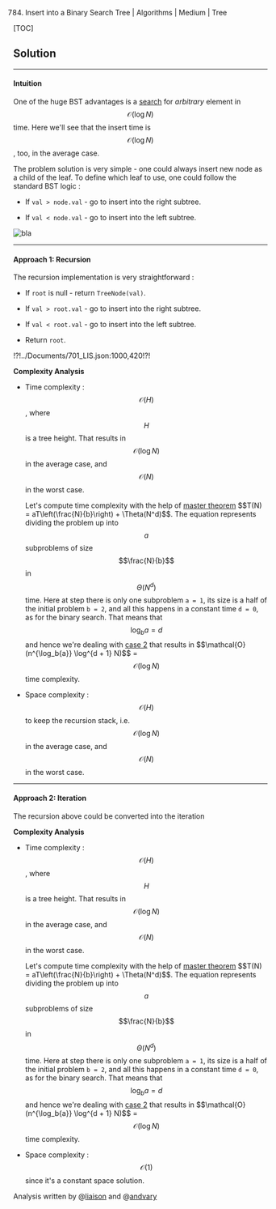 784. Insert into a Binary Search Tree | Algorithms | Medium | Tree

[TOC]

## Solution

--- 

#### Intuition

One of the huge BST advantages is a [search](https://leetcode.com/problems/search-in-a-binary-search-tree/) 
for _arbitrary_ element in $$\mathcal{O}(\log N)$$ time.
Here we'll see that the insert time is $$\mathcal{O}(\log N)$$, too, in the average case. 

The problem solution is very simple - one could always insert new node as a child of the leaf.
To define which leaf to use, one could follow the standard BST logic :

- If `val > node.val` - go to insert into the right subtree.

- If `val < node.val` - go to insert into the left subtree.

![bla](../Figures/701/insert.png)





---
#### Approach 1: Recursion

The recursion implementation is very straightforward :

- If `root` is null - return `TreeNode(val)`.

- If `val > root.val` - go to insert into the right subtree.

- If `val < root.val` - go to insert into the left subtree.

- Return `root`.

!?!../Documents/701_LIS.json:1000,420!?!



**Complexity Analysis**

* Time complexity : $$\mathcal{O}(H)$$, where $$H$$ is a tree height. That results in
$$\mathcal{O}(\log N)$$ in the average case, and $$\mathcal{O}(N)$$ in the worst case. 

    Let's compute time complexity with the help of 
    [master theorem](https://en.wikipedia.org/wiki/Master_theorem_(analysis_of_algorithms)) 
    $$T(N) = aT\left(\frac{N}{b}\right) + \Theta(N^d)$$.
    The equation represents dividing the problem 
    up into $$a$$ subproblems of size $$\frac{N}{b}$$ in $$\Theta(N^d)$$ time. 
    Here at step there is only one subproblem `a = 1`, its size 
    is a half of the initial problem `b = 2`, 
    and all this happens in a constant time `d = 0`, as for
    the binary search.
    That means that $$\log_b{a} = d$$ and hence we're dealing with 
    [case 2](https://en.wikipedia.org/wiki/Master_theorem_(analysis_of_algorithms)#Case_2_example)
    that results in $$\mathcal{O}(n^{\log_b{a}} \log^{d + 1} N)$$
    = $$\mathcal{O}(\log N)$$ time complexity.
    
* Space complexity : $$\mathcal{O}(H)$$ to keep the recursion stack,
i.e. $$\mathcal{O}(\log N)$$ in the average case, 
and $$\mathcal{O}(N)$$ in the worst case.





---
#### Approach 2: Iteration

The recursion above could be converted into the iteration



**Complexity Analysis**

* Time complexity : $$\mathcal{O}(H)$$, where $$H$$ is a tree height. That results in
$$\mathcal{O}(\log N)$$ in the average case, and $$\mathcal{O}(N)$$ in the worst case. 

    Let's compute time complexity with the help of 
    [master theorem](https://en.wikipedia.org/wiki/Master_theorem_(analysis_of_algorithms)) 
    $$T(N) = aT\left(\frac{N}{b}\right) + \Theta(N^d)$$.
    The equation represents dividing the problem 
    up into $$a$$ subproblems of size $$\frac{N}{b}$$ in $$\Theta(N^d)$$ time. 
    Here at step there is only one subproblem `a = 1`, its size 
    is a half of the initial problem `b = 2`, 
    and all this happens in a constant time `d = 0`, as for
    the binary search.
    That means that $$\log_b{a} = d$$ and hence we're dealing with 
    [case 2](https://en.wikipedia.org/wiki/Master_theorem_(analysis_of_algorithms)#Case_2_example)
    that results in $$\mathcal{O}(n^{\log_b{a}} \log^{d + 1} N)$$
    = $$\mathcal{O}(\log N)$$ time complexity.
    
* Space complexity : $$\mathcal{O}(1)$$ since it's a constant space
solution.

Analysis written by @[liaison](https://leetcode.com/liaison/)
and @[andvary](https://leetcode.com/andvary/)
